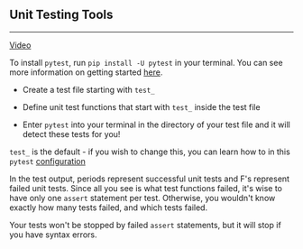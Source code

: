 Unit Testing Tools
---
---

[Video](https://www.youtube.com/watch?v=8bKhOyFbX_Y)

To install `pytest`, run `pip install -U pytest` in your terminal. You can see more information on getting started [here](https://docs.pytest.org/en/latest/getting-started.html).

* Create a test file starting with `test_`

* Define unit test functions that start with `test_` inside the test file

* Enter `pytest` into your terminal in the directory of your test file and it will detect these tests for you!

`test_` is the default - if you wish to change this, you can learn how to in this `pytest` [configuration](https://docs.pytest.org/en/latest/customize.html)

In the test output, periods represent successful unit tests and F's represent failed unit tests. Since all you see is what test functions failed, it's wise to have only one `assert` statement per test. Otherwise, you wouldn't know exactly how many tests failed, and which tests failed.

Your tests won't be stopped by failed `assert` statements, but it will stop if you have syntax errors.
